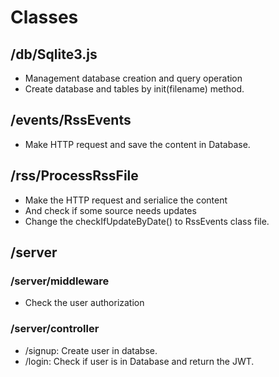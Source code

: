 # Classes
## /db/Sqlite3.js
- Management database creation and query operation
- Create database and tables by init(filename) method.
## /events/RssEvents
- Make HTTP request  and save the content in Database.
## /rss/ProcessRssFile
- Make the HTTP request and serialice the content 
- And check if some source needs updates 
- Change the checkIfUpdateByDate() to RssEvents class file.
## /server
### /server/middleware
- Check the user authorization 
### /server/controller
- /signup: Create user in databse.
- /login: Check if user is in Database and return the JWT.

